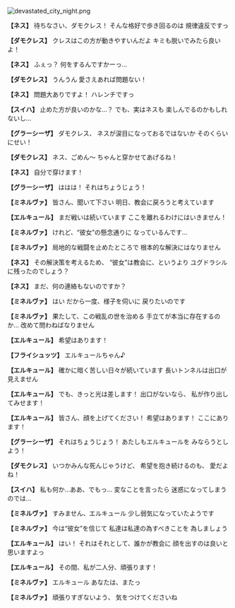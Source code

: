 
![devastated_city_night.png](../images/backgrounds/devastated_city_night.png)

**【ネス】**
待ちなさい、ダモクレス！
そんな格好で歩き回るのは
規律違反ですっ

**【ダモクレス】**
クレスはこの方が動きやすいんだよ
キミも脱いでみたら良いよ！

**【ネス】**
ふぇっ？
何をするんですかーっ…

**【ダモクレス】**
うんうん
愛さえあれば問題ない！

**【ネス】**
問題大ありですよ！
ハレンチですっ

**【スイハ】**
止めた方が良いのかな…？
でも、実はネスも
楽しんでるのかもしれないし…

**【グラーシーザ】**
ダモクレス、
ネスが涙目になっておるではないか
そのくらいにせい！

**【ダモクレス】**
ネス、ごめん～
ちゃんと穿かせてあげるね！

**【ネス】**
自分で穿けます！

**【グラーシーザ】**
ははは！
それはちょうじょう！

**【ミネルヴァ】**
皆さん、聞いて下さい
明日、教会に戻ろうと考えています

**【エルキュール】**
まだ戦いは続いています
ここを離れるわけにはいきません！

**【ミネルヴァ】**
けれど、“彼女”の懸念通りに
なっているんです…

**【ミネルヴァ】**
局地的な戦闘を止めたところで
根本的な解決にはなりません

**【ネス】**
その解決策を考えるため、
“彼女”は教会に、というより
ユグドラシルに残ったのでしょう？

**【ネス】**
まだ、何の連絡もないのですか？

**【ミネルヴァ】**
はい
だから一度、様子を伺いに
戻りたいのです

**【ミネルヴァ】**
果たして、この戦乱の世を治める
手立てが本当に存在するのか…
改めて問わねばなりません

**【エルキュール】**
希望はあります！

**【フライシュッツ】**
エルキュールちゃん♪

**【エルキュール】**
確かに暗く苦しい日々が続いています
長いトンネルは出口が見えません

**【エルキュール】**
でも、きっと光は差します！
出口がないなら、
私が作り出してみせます！

**【エルキュール】**
皆さん、顔を上げてください！
希望はあります！
ここにあります！

**【グラーシーザ】**
それはちょうじょう！
あたしもエルキュールを
みならうとしよう！

**【ダモクレス】**
いつかみんな死んじゃうけど、
希望を抱き続けるのも、
愛だよね！

**【スイハ】**
私も何か…ああ、でもっ…
変なことを言ったら
迷惑になってしまうのでは…

**【ミネルヴァ】**
すみません、エルキュール
少し弱気になっていたようです

**【ミネルヴァ】**
今は“彼女”を信じて
私達は私達の為すべきことを
為しましょう

**【エルキュール】**
はい！
それはそれとして、誰かが教会に
顔を出すのは良いと思いますよっ

**【エルキュール】**
その間、私が二人分、頑張ります！

**【ミネルヴァ】**
エルキュール
あなたは、またっ

**【ミネルヴァ】**
頑張りすぎないよう、
気をつけてくださいね